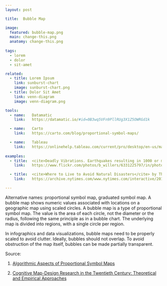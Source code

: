 ```yaml
---
layout: post

title:  Bubble Map

image:
  featured: bubble-map.png
  main: change-this.png
  anatomy: change-this.png
  
tags:
  - lorem
  - dolor
  - sit-amet

related:
  - title: Lorem Ipsum
    link: sunburst-chart
    image: sunburst-chart.png
  - title: Dolor Sit Amet
    link: venn-diagram
    image: venn-diagram.png

tools:
  - name:   Datamatic
    link:   https://datamatic.io/#id=0B3wq5VFn9PllRUg3X1Z5OWRGd1k

  - name:   Carto
    link:   https://carto.com/blog/proportional-symbol-maps/

  - name:   Tableau
    link:   https://onlinehelp.tableau.com/current/pro/desktop/en-us/maps_howto_symbol.html
    
examples:
  - title:  <cite>Deadly Vibrations. Earthquakes resulting in 1000 or more deaths since 1900</cite> by Ben Willers
    link:   https://www.flickr.com/photos/b_willers/6331225797/in/photostream/

  - title:  <cite>Where to Live to Avoid Natural Disasters</cite> by The New York Times
    link:   https://archive.nytimes.com/www.nytimes.com/interactive/2011/05/01/weekinreview/01safe.html?_r=0

---
```


Alternative names: proportional symbol map, graduated symbol map. A bubble map shows numeric values associated with locations on a geographic map using scaled circles. A bubble map is a type of proportional symbol map. The value is the area of each circle, not the diameter or the radius, following the same principle as in a bubble chart. The underlying map is divided into regions, with a single circle per region.

<!--more-->

In infographics and data visualizations, bubble maps need to be properly scaled to avoid clutter. Ideally, bubbles should not overlap. To avoid obstruction of the map itself, bubbles can be made partially transparent.

Source:

1. [Algorithmic Aspects of Proportional Symbol Maps](https://www.win.tue.nl/~speckman/papers/SymbolMaps.pdf)

2. [Cognitive Map-Design Research in the Twentieth Century: Theoretical and Empirical Approaches](https://geog.ucsb.edu/~montello/pubs/history.pdf)
